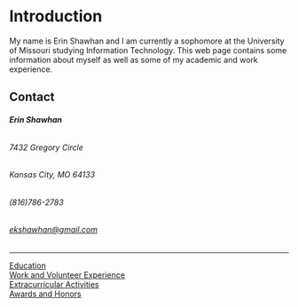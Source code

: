 # **Introduction**
My name is Erin Shawhan and I am currently a sophomore at the University of Missouri studying Information Technology. This web page contains some information about myself as well as some of my academic and work experience. 
## **Contact**
###### **Erin Shawhan**  
###### 7432 Gregory Circle  
###### Kansas City, MO 64133  
###### (816)786-2783  
###### ekshawhan@gmail.com  
-----------------------
[Education](https://github.com/erinshawhan/midterm-IT1000/blob/main/education.md)  
[Work and Volunteer Experience](https://github.com/erinshawhan/midterm-IT1000/blob/main/work-volunteer.md)  
[Extracurricular Activities](https://github.com/erinshawhan/midterm-IT1000/blob/main/extracurriculars.md)  
[Awards and Honors](https://github.com/erinshawhan/midterm-IT1000/blob/main/awards-honors.md)
